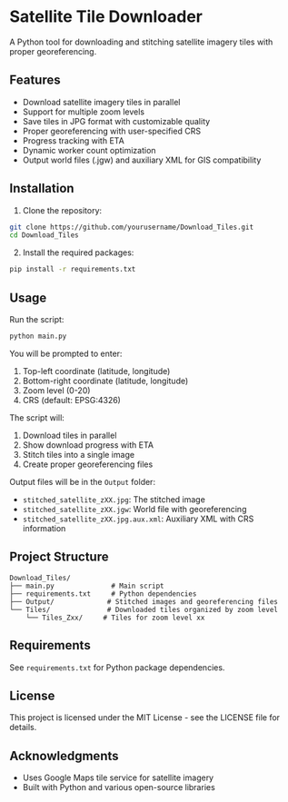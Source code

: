 # Satellite Tile Downloader

A Python tool for downloading and stitching satellite imagery tiles with proper georeferencing.

## Features

- Download satellite imagery tiles in parallel
- Support for multiple zoom levels
- Save tiles in JPG format with customizable quality
- Proper georeferencing with user-specified CRS
- Progress tracking with ETA
- Dynamic worker count optimization
- Output world files (.jgw) and auxiliary XML for GIS compatibility

## Installation

1. Clone the repository:
```bash
git clone https://github.com/yourusername/Download_Tiles.git
cd Download_Tiles
```

2. Install the required packages:
```bash
pip install -r requirements.txt
```

## Usage

Run the script:
```bash
python main.py
```

You will be prompted to enter:
1. Top-left coordinate (latitude, longitude)
2. Bottom-right coordinate (latitude, longitude)
3. Zoom level (0-20)
4. CRS (default: EPSG:4326)

The script will:
1. Download tiles in parallel
2. Show download progress with ETA
3. Stitch tiles into a single image
4. Create proper georeferencing files

Output files will be in the `Output` folder:
- `stitched_satellite_zXX.jpg`: The stitched image
- `stitched_satellite_zXX.jgw`: World file with georeferencing
- `stitched_satellite_zXX.jpg.aux.xml`: Auxiliary XML with CRS information

## Project Structure

```
Download_Tiles/
├── main.py              # Main script
├── requirements.txt     # Python dependencies
├── Output/             # Stitched images and georeferencing files
└── Tiles/              # Downloaded tiles organized by zoom level
    └── Tiles_Zxx/     # Tiles for zoom level xx
```

## Requirements

See `requirements.txt` for Python package dependencies.

## License

This project is licensed under the MIT License - see the LICENSE file for details.

## Acknowledgments

- Uses Google Maps tile service for satellite imagery
- Built with Python and various open-source libraries
